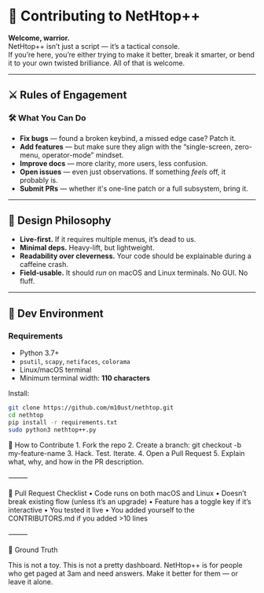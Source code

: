 # 🤝 Contributing to NetHtop++

**Welcome, warrior.**  
NetHtop++ isn’t just a script — it’s a tactical console.  
If you’re here, you’re either trying to make it better, break it smarter, or bend it to your own twisted brilliance. All of that is welcome.

---

## ⚔️ Rules of Engagement

### 🛠 What You Can Do
- **Fix bugs** — found a broken keybind, a missed edge case? Patch it.
- **Add features** — but make sure they align with the “single-screen, zero-menu, operator-mode” mindset.
- **Improve docs** — more clarity, more users, less confusion.
- **Open issues** — even just observations. If something *feels* off, it probably is.
- **Submit PRs** — whether it's one-line patch or a full subsystem, bring it.

---

## 🧠 Design Philosophy

- **Live-first.** If it requires multiple menus, it’s dead to us.
- **Minimal deps.** Heavy-lift, but lightweight.
- **Readability over cleverness.** Your code should be explainable during a caffeine crash.
- **Field-usable.** It should *run* on macOS and Linux terminals. No GUI. No fluff.

---

## 🧰 Dev Environment

### Requirements
- Python 3.7+
- `psutil`, `scapy`, `netifaces`, `colorama`
- Linux/macOS terminal
- Minimum terminal width: **110 characters**

Install:
```bash
git clone https://github.com/m10ust/nethtop.git
cd nethtop
pip install -r requirements.txt
sudo python3 nethtop++.py
```

🚦 How to Contribute
	1.	Fork the repo
	2.	Create a branch:
git checkout -b my-feature-name
	3.	Hack. Test. Iterate.
	4.	Open a Pull Request
	5.	Explain what, why, and how in the PR description.

⸻

🚨 Pull Request Checklist
	•	Code runs on both macOS and Linux
	•	Doesn’t break existing flow (unless it’s an upgrade)
	•	Feature has a toggle key if it’s interactive
	•	You tested it live
	•	You added yourself to the CONTRIBUTORS.md if you added >10 lines

⸻

🧬 Ground Truth

This is not a toy. This is not a pretty dashboard.
NetHtop++ is for people who get paged at 3am and need answers.
Make it better for them — or leave it alone.
